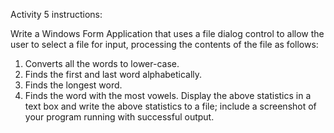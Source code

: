 Activity 5 instructions:

Write a Windows Form Application that uses a file dialog control to allow the user to select a file for input, processing the contents of the file as follows:
1. Converts all the words to lower-case.
2. Finds the first and last word alphabetically.
3. Finds the longest word.
4. Finds the word with the most vowels.
Display the above statistics in a text box and write the above statistics to a file; include a screenshot of your program running with successful output.

